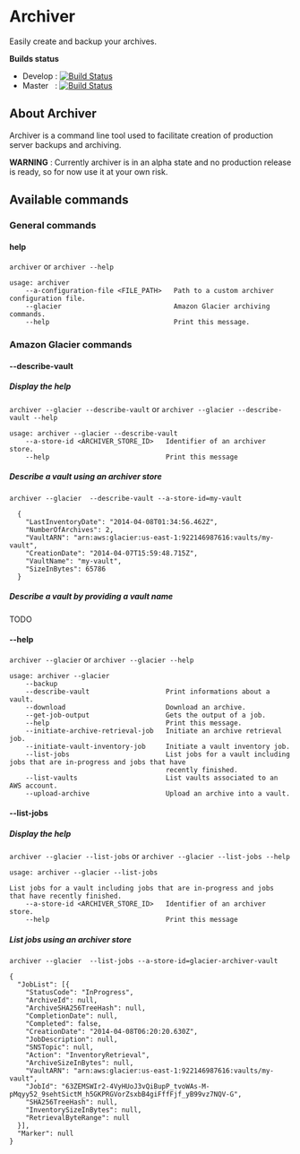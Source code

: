 # Archiver

Easily create and backup your archives.

**Builds status**
 * Develop : [![Build Status](https://secure.travis-ci.org/gomoob/archiver.png?branch=develop)](http://travis-ci.org/gomoob/archiver)
 * Master &nbsp; : [![Build Status](https://secure.travis-ci.org/gomoob/archiver.png?branch=master)](http://travis-ci.org/gomoob/archiver)

## About Archiver

Archiver is a command line tool used to facilitate creation of production server backups and archiving. 

**WARNING** : Currently archiver is in an alpha state and no production release is ready, so for now use it at your own risk. 

## Available commands

### General commands

#### help

`archiver` or `archiver --help`

```
usage: archiver
    --a-configuration-file <FILE_PATH>   Path to a custom archiver configuration file.
    --glacier                            Amazon Glacier archiving commands.
    --help                               Print this message.
```

### Amazon Glacier commands

#### --describe-vault

##### Display the help

`archiver --glacier --describe-vault` or `archiver --glacier --describe-vault --help`

```
usage: archiver --glacier --describe-vault
    --a-store-id <ARCHIVER_STORE_ID>   Identifier of an archiver store.
    --help                             Print this message
```

##### Describe a vault using an archiver store

`archiver --glacier  --describe-vault --a-store-id=my-vault`

```
  {
    "LastInventoryDate": "2014-04-08T01:34:56.462Z",
    "NumberOfArchives": 2,
    "VaultARN": "arn:aws:glacier:us-east-1:922146987616:vaults/my-vault",
    "CreationDate": "2014-04-07T15:59:48.715Z",
    "VaultName": "my-vault",
    "SizeInBytes": 65786
  }
```

##### Describe a vault by providing a vault name

TODO

#### --help

`archiver --glacier` or `archiver --glacier --help`

```
usage: archiver --glacier
    --backup
    --describe-vault                   Print informations about a vault.
    --download                         Download an archive.
    --get-job-output                   Gets the output of a job.
    --help                             Print this message.
    --initiate-archive-retrieval-job   Initiate an archive retrieval job.
    --initiate-vault-inventory-job     Initiate a vault inventory job.
    --list-jobs                        List jobs for a vault including jobs that are in-progress and jobs that have
                                       recently finished.
    --list-vaults                      List vaults associated to an AWS account.
    --upload-archive                   Upload an archive into a vault.
```

#### --list-jobs 

##### Display the help

`archiver --glacier --list-jobs` or `archiver --glacier --list-jobs --help`

```
usage: archiver --glacier --list-jobs

List jobs for a vault including jobs that are in-progress and jobs that have recently finished.
    --a-store-id <ARCHIVER_STORE_ID>   Identifier of an archiver store.
    --help                             Print this message
```

##### List jobs using an archiver store

`archiver --glacier  --list-jobs --a-store-id=glacier-archiver-vault` 

```
{
  "JobList": [{
    "StatusCode": "InProgress",
    "ArchiveId": null,
    "ArchiveSHA256TreeHash": null,
    "CompletionDate": null,
    "Completed": false,
    "CreationDate": "2014-04-08T06:20:20.630Z",
    "JobDescription": null,
    "SNSTopic": null,
    "Action": "InventoryRetrieval",
    "ArchiveSizeInBytes": null,
    "VaultARN": "arn:aws:glacier:us-east-1:922146987616:vaults/my-vault",
    "JobId": "63ZEMSWIr2-4VyHUoJ3vQiBupP_tvoWAs-M-pMqyy52_9sehtSictM_h5GKPRGVorZsxbB4giFffFjf_yB99vz7NQV-G",
    "SHA256TreeHash": null,
    "InventorySizeInBytes": null,
    "RetrievalByteRange": null
  }],
  "Marker": null
}
```


